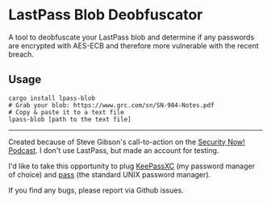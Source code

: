 # LastPass Blob Deobfuscator

A tool to deobfuscate your LastPass blob and determine if any passwords are encrypted with AES-ECB and therefore more vulnerable with the recent breach.

## Usage

```
cargo install lpass-blob
# Grab your blob: https://www.grc.com/sn/SN-904-Notes.pdf
# Copy & paste it to a text file
lpass-blob [path to the text file]
```

---

Created because of Steve Gibson's call-to-action on the [Security Now! Podcast](https://grc.com/sn). I don't use LastPass, but made an account for testing.

I'd like to take this opportunity to plug [KeePassXC](https://keepassxc.org/) (my password manager of choice) and [pass](https://www.passwordstore.org/) (the standard UNIX password manager).

If you find any bugs, please report via Github issues.

